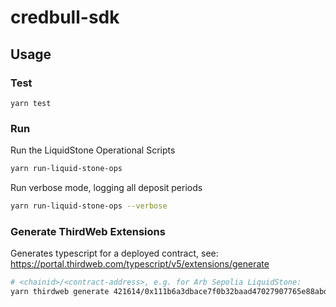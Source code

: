# credbull-sdk

## Usage

### Test

`yarn test`

### Run

Run the LiquidStone Operational Scripts

```bash
yarn run-liquid-stone-ops
```

Run verbose mode, logging all deposit periods
```bash
yarn run-liquid-stone-ops --verbose
```

### Generate ThirdWeb Extensions

Generates typescript for a deployed contract, see: https://portal.thirdweb.com/typescript/v5/extensions/generate

```bash
# <chainid>/<contract-address>, e.g. for Arb Sepolia LiquidStone:
yarn thirdweb generate 421614/0x111b6a3dbace7f0b32baad47027907765e88abd2
```
